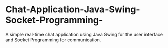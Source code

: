# Chat-Application-Java-Swing-Socket-Programming-
A simple real-time chat application using Java Swing for the user interface and Socket Programming for communication.

